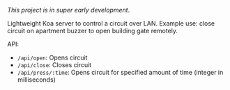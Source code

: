 *This project is in super early development*.

Lightweight Koa server to control a circuit over LAN. Example use: close circuit on apartment buzzer to open building gate remotely.

API:
* `/api/open`: Opens circuit
* `/api/close`: Closes circuit
* `/api/press/:time`: Opens circuit for specified amount of time (integer in milliseconds)

